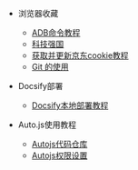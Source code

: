 <!-- _sidebar.md -->

<!--注意这里是相对路径，且括号后方不能有空格-->

* 浏览器收藏

  * [ADB命令教程](/ProjectDocs/ADB命令教程.md)
  * [科技强国](/ProjectDocs/科技强国.md)
  * [获取并更新京东cookie教程](/ProjectDocs/获取京东cookie教程.md)
  * [Git 的使用](/ProjectDocs/Git的使用.md)
* Docsify部署

  - [Docsify本地部署教程](/ProjectDocs/docsify部署教程.md)

* Auto.js使用教程

  - [Autojs代码仓库](/ProjectDocs/autojs代码仓库.md)
  - [Autojs权限设置](/ProjectDocs/autojs权限设置.md)

